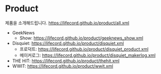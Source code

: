 # Product
제품을 소개해드립니다.
https://lifecord.github.io/product/all.xml
- GeekNews 
   - Show: https://lifecord.github.io/product/geeknews_show.xml
- Disquiet: https://lifecord.github.io/product/disquiet.xml
   - 프로덕트: https://lifecord.github.io/product/disquiet_product.xml
   - 메이커로그: https://lifecord.github.io/product/disquiet_makerlog.xml
- THE HIT: https://lifecord.github.io/product/thehit.xml
- WWIT: https://lifecord.github.io/product/wwit.xml

